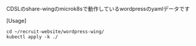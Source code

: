 CDSLのshare-wingのmicrok8sで動作しているwordpressのyamlデータです

[Usage]
```
cd ~/recruit-website/wordpress-wing/
kubectl apply -k ./
```
